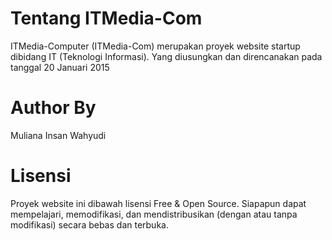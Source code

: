 # Tentang ITMedia-Com
ITMedia-Computer (ITMedia-Com) merupakan proyek website startup dibidang IT (Teknologi Informasi). Yang diusungkan dan direncanakan pada tanggal 20 Januari 2015



# Author By
Muliana Insan Wahyudi


# Lisensi
Proyek website ini dibawah lisensi Free & Open Source. Siapapun dapat mempelajari, memodifikasi, dan mendistribusikan
(dengan atau tanpa modifikasi) secara bebas dan terbuka.
